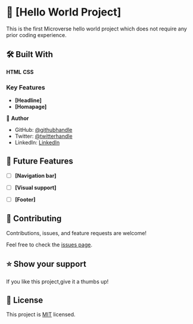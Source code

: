 
# 📖 [Hello World Project] <a name="about-project"></a>
This is the first Microverse hello world project which does not require any prior coding experience.

## 🛠 Built With <a name="built-with"></a>

<strong>HTML</strong>
<strong>CSS</strong>
### Key Features <a name="key-features"></a>

- **[Headline]**
- **[Homapage]**

👤 **Author**

- GitHub: [@githubhandle](https://github.com/Kevin-Mena)
- Twitter: [@twitterhandle](https://twitter.com/Fmenawende)
- LinkedIn: [LinkedIn](https://www.linkedin.com/in/kevin-okoth-19407119b/)

## 🔭 Future Features <a name="future-features"></a>

- [ ] **[Navigation bar]**
- [ ] **[Visual support]**
- [ ] **[Footer]**


## 🤝 Contributing <a name="contributing"></a>

Contributions, issues, and feature requests are welcome!

Feel free to check the [issues page](../../issues/).
## ⭐️ Show your support <a name="support"></a>

If you like this project,give it a thumbs up!

## 📝 License <a name="license"></a>

This project is [MIT](./LICENSE) licensed.

